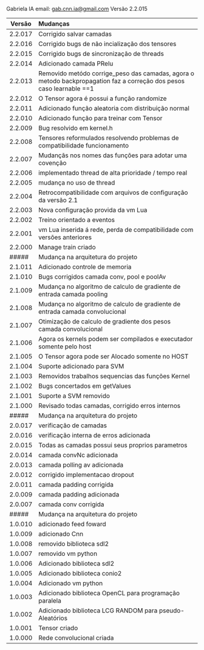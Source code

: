 Gabriela IA
email: gab.cnn.ia@gmail.com
Versão 2.2.015

| Versão | Mudanças |
| ---- | :---- |
|2.2.017 | Corrigido salvar camadas | 
|2.2.016 | Corrigido bugs de não incialização dos tensores | 
|2.2.015 | Corrigido bugs de sincronização de threads  | 
|2.2.014 | Adicionado camada PRelu  | 
|2.2.013 | Removido metódo corrige_peso das camadas, agora o metodo backpropagation faz a correção dos pesos caso learnable ==1   | 
|2.2.012 | O Tensor agora é possui a função randomize  | 
|2.2.011 | Adicionado função aleatoria com distribuição normal  | 
|2.2.010 | Adicionado função para treinar com Tensor  | 
|2.2.009 | Bug resolvido em kernel.h  | 
|2.2.008 | Tensores reformulados resolvendo problemas de compatibilidade funcionamento  | 
|2.2.007 | Mudançãs nos nomes das funções para adotar uma covenção | 
|2.2.006 | implementado thread de alta prioridade / tempo real | 
|2.2.005 | mudança no uso de thread | 
|2.2.004 | Retrocompatibilidade com arquivos de configuração da versão 2.1 | 
|2.2.003 | Nova configuração provida da vm Lua | 
|2.2.002 | Treino orientado a eventos | 
|2.2.001 | vm Lua inserida á rede, perda de compatibilidade com versões anteriores | 
|2.2.000 | Manage train criado | 
| #####  | Mudança na arquitetura do projeto |
|2.1.011 | Adicionado controle de memoria | 
|2.1.010 | Bugs corrigidos camada conv, pool e poolAv | 
|2.1.009 | Mudança no algoritmo de calculo de gradiente de entrada camada pooling |
|2.1.008 | Mudança no algoritmo de calculo de gradiente de entrada camada convolucional |
|2.1.007 | Otimização de calculo de gradiente dos pesos camada convolucional |
|2.1.006 | Agora os kernels podem ser compilados e executador somente pelo host |
|2.1.005 | O Tensor agora pode ser Alocado somente no HOST |
|2.1.004 | Suporte adicionado para SVM |
|2.1.003 | Removidos trabalhos sequencias das funções Kernel |
|2.1.002 | Bugs concertados em getValues |
|2.1.001 | Suporte a SVM removido | 
|2.1.000 | Revisado todas camadas, corrigido erros internos
| #####  | Mudança na arquitetura do projeto |
|2.0.017 | verificação de camadas |
|2.0.016 | verificação interna de erros adicionada |
|2.0.015 | Todas as camadas possui seus proprios parametros |
|2.0.014 | camada convNc adicionada |
|2.0.013 | camada polling av adicionada |
|2.0.012 | corrigido implementacao dropout |
|2.0.011 | camada padding corrigida |
|2.0.009 | camada padding adicionada |
|2.0.007 | camada conv corrigida |
| #####  | Mudança na arquitetura do projeto |
|1.0.010 | adicionado feed foward|
|1.0.009 | adicionado Cnn|
|1.0.008 | removido biblioteca sdl2|
|1.0.007 | removido vm python|
|1.0.006 | Adicionado biblioteca sdl2 |
|1.0.005 | Adicionado biblioteca conio2 |
|1.0.004 | Adicionado vm python|
|1.0.003 | Adicionado biblioteca OpenCL para programação paralela |
|1.0.002 | Adicionado biblioteca LCG RANDOM para pseudo-Aleatórios |
|1.0.001 | Tensor criado |
|1.0.000 | Rede convolucional criada |
